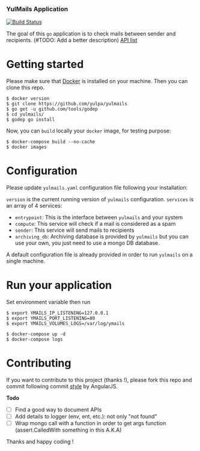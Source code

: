 ### YulMails Application
[![Build Status](https://travis-ci.org/yulPa/yulmails.svg?branch=master)](https://travis-ci.org/yulPa/yulmails)

The goal of this `go` application is to check mails between sender and recipients. (#TODO: Add a better description)
[API list](https://github.com/yulPa/yulmails/blob/master/API.md)

# Getting started

Please make sure that [Docker](https://www.docker.com/) is installed on your machine. Then you can clone this repo.

```shell
$ docker version
$ git clone https://github.com/yulpa/yulmails
$ go get -u github.com/tools/godep
$ cd yulmails/
$ godep go install
```

Now, you can `build` locally your `docker` image, for testing purpose:

```shell
$ docker-compose build --no-cache
$ docker images
```


# Configuration

Please update `yulmails.yaml` configuration file following your installation:

`version` is the current running version of `yulmails` configuration.
`services` is an array of 4 services:

  * `entrypoint`: This is the interface between `yulmails` and your system
  * `compute`: This service will check if a mail is considered as a spam
  * `sender`: This service will send mails to recipients
  * `archiving_db`: Archiving database is provided by `yulmails` but you can use your own, you just need to use a mongo DB database.

A default configuration file is already provided in order to run `yulmails` on a single machine.

# Run your application

Set environment variable then run

```shell
$ export YMAILS_IP_LISTENING=127.0.0.1
$ export YMAILS_PORT_LISTENING=80
$ export YMAILS_VOLUMES_LOGS=/var/log/ymails

$ docker-compose up -d
$ docker-compose logs
```

# Contributing

If you want to contribute to this project (thanks !), please fork this repo and commit following commit [style](https://github.com/angular/angular.js/blob/master/DEVELOPERS.md#-git-commit-guidelines) by AngularJS.

__Todo__

- [ ] Find a good way to document APIs
- [ ] Add details to logger (env, ent, etc.): not only "not found"
- [ ] Wrap mongo call with a function in order to get args function (assert.CalledWith something in this A.K.A)

Thanks and happy coding !
